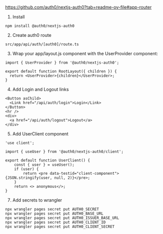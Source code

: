 https://github.com/auth0/nextjs-auth0?tab=readme-ov-file#app-router

1. Install 
```
npm install @auth0/nextjs-auth0
```

2. Create auth0 route
```
src/app/api/auth/[auth0]/route.ts
```

3. Wrap your app/layout.js component with the UserProvider component:
```
import { UserProvider } from '@auth0/nextjs-auth0';

export default function RootLayout({ children }) {
  return <UserProvider>{children}</UserProvider>;
}
```

4. Add Login and Logout links
```
<Button asChild>
  <Link href="/api/auth/login">Login</Link>
</Button>
<hr />
<div>
  <a href="/api/auth/logout">Logout</a>
</div>
```

5. Add UserClient component
```
'use client';

import { useUser } from '@auth0/nextjs-auth0/client';

export default function UserClient() {
    const { user } = useUser();
    if (user) {
        return <pre data-testid="client-component">{JSON.stringify(user, null, 2)}</pre>;
    }
    return <> anonymous</>;
}
```

7. Add secrets to wrangler
```
npx wrangler pages secret put AUTH0_SECRET
npx wrangler pages secret put AUTH0_BASE_URL
npx wrangler pages secret put AUTH0_ISSUER_BASE_URL
npx wrangler pages secret put AUTH0_CLIENT_ID
npx wrangler pages secret put AUTH0_CLIENT_SECRET
```